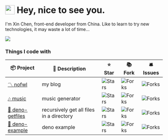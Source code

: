 <h1>
<img src="https://emojis.slackmojis.com/emojis/images/1531849430/4246/blob-sunglasses.gif?1531849430" alt="sunglasses" width="30" style="vertical-align: -4px" /> Hey, nice to see you.
</h1>

I'm Xin Chen, front-end developer from China. Like to learn to try new technologies, it may waste a lot of time...

<img src="https://lencx-stats.vercel.app/api?username=lencx&show_icons=true&title_color=cecece&icon_color=30aedd&text_color=8c8c8c&bg_color=2a2a2a">

<!-- <details>
<summary>
<h3 style="display: inline-block;">Things I code with</h3>
</summary> -->
<h3>Things I code with</h3>

<table>
  <thead align="center">
    <tr>
      <th>📦 Project</th>
      <th>📃 Description</th>
      <th>⭐ Star</th>
      <th>📚 Fork</th>
      <th>🛎 Issues</th>
    </tr>
  </thead>

  <tbody>
    <tr>
      <td><a href="https://music.nofwl.com">〽️ nofwl</a></td>
      <td>my blog</td>
      <td><img alt="Stars" src="https://img.shields.io/github/stars/lencx/nofwl?style=flat-square&labelColor=343b41" /></td>
      <td><img alt="Forks" src="https://img.shields.io/github/forks/lencx/nofwl?style=flat-square&labelColor=343b41" /></td>
      <td><img alt="Forks" src="https://img.shields.io/github/issues/lencx/nofwl?style=flat-square&labelColor=343b41" /></td>
    </tr>
    <tr>
      <td><a href="https://music.nofwl.com">🎶 music</a></td>
      <td>music generator</td>
      <td><img alt="Stars" src="https://img.shields.io/github/stars/lencx/music?style=flat-square&labelColor=343b41" /></td>
      <td><img alt="Forks" src="https://img.shields.io/github/forks/lencx/music?style=flat-square&labelColor=343b41" /></td>
      <td><img alt="Forks" src="https://img.shields.io/github/issues/lencx/music?style=flat-square&labelColor=343b41" /></td>
    </tr>
    <tr>
      <td><a href="https://music.nofwl.com">📂 deno-getfiles</a></td>
      <td>recursively get all files in a directory</td>
      <td><img alt="Stars" src="https://img.shields.io/github/stars/lencx/deno-getfiles?style=flat-square&labelColor=343b41" /></td>
      <td><img alt="Forks" src="https://img.shields.io/github/forks/lencx/deno-getfiles?style=flat-square&labelColor=343b41" /></td>
      <td><img alt="Forks" src="https://img.shields.io/github/issues/lencx/deno-getfiles?style=flat-square&labelColor=343b41" /></td>
    </tr>
    <tr>
      <td><a href="https://github.com/lencx/deno-example">🦕 deno-example</a></td>
      <td>deno example</td>
      <td><img alt="Stars" src="https://img.shields.io/github/stars/lencx/deno-example?style=flat-square&labelColor=343b41" /></td>
      <td><img alt="Forks" src="https://img.shields.io/github/forks/lencx/deno-example?style=flat-square&labelColor=343b41" /></td>
      <td><img alt="Forks" src="https://img.shields.io/github/issues/lencx/deno-example?style=flat-square&labelColor=343b41" /></td>
    </tr>
    <!-- <tr>
      <td><a href="https://github.com/nofwl/rust-learn">🦀 rust-learn</a></td>
      <td>rust learn</td>
      <td><img alt="Stars" src="https://img.shields.io/github/stars/nofwl/rust-learn?style=flat-square&labelColor=343b41" /></td>
      <td><img alt="Forks" src="https://img.shields.io/github/forks/nofwl/rust-learn?style=flat-square&labelColor=343b41" /></td>
      <td><img alt="Forks" src="https://img.shields.io/github/issues/nofwl/rust-learn?style=flat-square&labelColor=343b41" /></td>
    </tr> -->
  </tbody>
</table>
<!-- </details> -->

